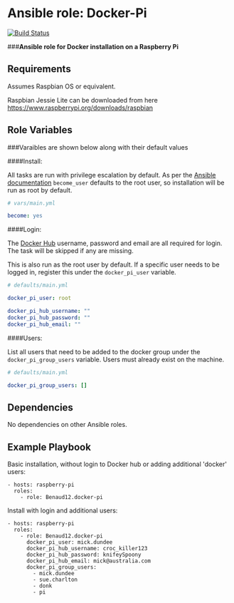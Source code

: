 Ansible role: Docker-Pi
=========

[![Build Status](https://travis-ci.org/Benaud12/docker-pi.svg?branch=master)](https://travis-ci.org/Benaud12/docker-pi)

###**Ansible role for Docker installation on a Raspberry Pi**

Requirements
------------

Assumes Raspbian OS or equivalent.

Raspbian Jessie Lite can be downloaded from here <https://www.raspberrypi.org/downloads/raspbian>

Role Variables
--------------

###Varaibles are shown below along with their default values

####Install:

All tasks are run with privilege escalation by default. As per the [Ansible documentation](http://docs.ansible.com/ansible/become.html) `become_user` defaults to the root user, so installation will be run as root by default.

```yml
# vars/main.yml

become: yes
```

####Login:

The [Docker Hub](https://hub.docker.com/) username, password and email are all required for login. The task will be skipped if any are missing.

This is also run as the root user by default. If a specific user needs to be logged in, register this under the `docker_pi_user` variable.

```yml
# defaults/main.yml

docker_pi_user: root

docker_pi_hub_username: ""
docker_pi_hub_password: ""
docker_pi_hub_email: ""
```

####Users:

List all users that need to be added to the docker group under the `docker_pi_group_users` variable. Users must already exist on the machine.

```yml
# defaults/main.yml

docker_pi_group_users: []
```

Dependencies
------------

No dependencies on other Ansible roles.

Example Playbook
----------------

Basic installation, without login to Docker hub or adding additional 'docker' users:

    - hosts: raspberry-pi
      roles:
        - role: Benaud12.docker-pi

Install with login and additional users:

    - hosts: raspberry-pi
      roles:
        - role: Benaud12.docker-pi
          docker_pi_user: mick.dundee
          docker_pi_hub_username: croc_killer123
          docker_pi_hub_password: knifeySpoony
          docker_pi_hub_email: mick@australia.com
          docker_pi_group_users:
            - mick.dundee
            - sue.charlton
            - donk
            - pi
